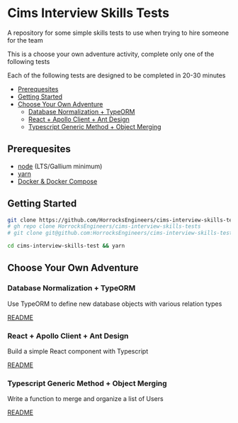 # Cims Interview Skills Tests <!-- omit in toc -->

A repository for some simple skills tests to use when trying to hire someone for the team

This is a choose your own adventure activity, complete only one of the following tests

Each of the following tests are designed to be completed in 20-30 minutes

- [Prerequesites](#prerequesites)
- [Getting Started](#getting-started)
- [Choose Your Own Adventure](#choose-your-own-adventure)
  - [Database Normalization + TypeORM](#database-normalization--typeorm)
  - [React + Apollo Client + Ant Design](#react--apollo-client--ant-design)
  - [Typescript Generic Method + Object Merging](#typescript-generic-method--object-merging)

## Prerequesites

- [node](https://nodejs.org/en/download) (LTS/Gallium minimum)
- [yarn](https://yarnpkg.com/getting-started/install)
- [Docker & Docker Compose](https://docs.docker.com/get-docker/)

## Getting Started

``` bash
git clone https://github.com/HorrocksEngineers/cims-interview-skills-tests.git
# gh repo clone HorrocksEngineers/cims-interview-skills-tests
# git clone git@github.com:HorrocksEngineers/cims-interview-skills-tests.git

cd cims-interview-skills-test && yarn
```

## Choose Your Own Adventure

### Database Normalization + TypeORM

Use TypeORM to define new database objects with various relation types

[README](/database-normalization-typeorm/README.md#background)

### React + Apollo Client + Ant Design

Build a simple React component with Typescript

[README](/react-apollo-ant/README.md#background)

### Typescript Generic Method + Object Merging

Write a function to merge and organize a list of Users

[README](/generic-object-merging/README.md#background)
